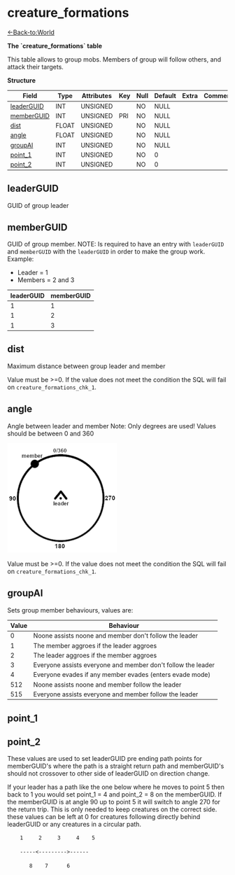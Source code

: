 # creature\_formations

[<-Back-to:World](database-world.md)

**The \`creature\_formations\` table**

This table allows to group mobs. Members of group will follow others, and attack their targets.

**Structure**

| Field           | Type    | Attributes | Key | Null | Default | Extra | Comment |
|-----------------|---------|------------|-----|------|---------|-------|---------|
| [leaderGUID][1] | INT | UNSIGNED   |     | NO   | NULL    |       |         |
| [memberGUID][2] | INT | UNSIGNED   | PRI | NO   | NULL    |       |         |
| [dist][3]       | FLOAT   | UNSIGNED   |     | NO   | NULL    |       |         |
| [angle][4]      | FLOAT   | UNSIGNED   |     | NO   | NULL    |       |         |
| [groupAI][5]    | INT | UNSIGNED   |     | NO   | NULL    |       |         |
| [point_1][6]    | INT | UNSIGNED   |     | NO   | 0       |       |         |
| [point_2][7]    | INT | UNSIGNED   |     | NO   | 0       |       |         |

[1]: #leaderguid
[2]: #memberguid
[3]: #dist
[4]: #angle
[5]: #groupai
[6]: #point_1
[7]: #point_2

## leaderGUID

GUID of group leader

## memberGUID

GUID of group member. NOTE: Is required to have an entry with `leaderGUID` and `memberGUID` with the `leaderGUID` in order to make the group work.
Example:

* Leader = 1
* Members = 2 and 3

| leaderGUID | memberGUID |
|------------|------------|
| 1          | 1          |
| 1          | 2          |
| 1          | 3          |

## dist

Maximum distance between group leader and member

Value must be >=0. If the value does not meet the condition the SQL will fail on `creature_formations_chk_1`.

## angle

Angle between leader and member
Note: Only degrees are used! Values should be between 0 and 360

![angle](assets/images/angle.png)

Value must be >=0. If the value does not meet the condition the SQL will fail on `creature_formations_chk_1`.

## groupAI

Sets group member behaviours, values are:

| Value | Behaviour                                                    |
|-------|--------------------------------------------------------------|
| 0     | Noone assists noone and member don't follow the leader       |
| 1     | The member aggroes if the leader aggroes                     |
| 2     | The leader aggroes if the member aggroes                     |
| 3     | Everyone assists everyone and member don't follow the leader |
| 4     | Everyone evades if any member evades (enters evade mode)     |
| 512   | Noone assists noone and member follow the leader             |
| 515   | Everyone assists everyone and member follow the leader       |

## point\_1  

## point\_2

These values are used to set leaderGUID pre ending path points for memberGUID's where the path is a straight return path and memberGUID's should not crossover to other side of leaderGUID on direction change.

If your leader has a path like the one below where he moves to point 5 then back to 1 you would set point\_1 = 4 and point\_2 = 8 on the memberGUID. If the memberGUID is at angle 90 up to point 5 it will switch to angle 270 for the return trip. This is only needed to keep creatures on the correct side. these values can be left at 0 for creatures following directly behind leaderGUID or any creatures in a circular path. 

```
	1     2     3     4    5

	-----<--------->------

       8    7      6
```
